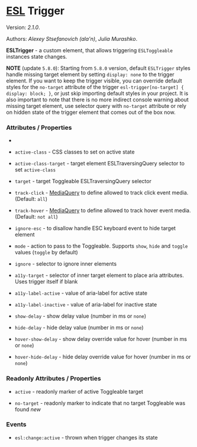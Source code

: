 # [ESL](../../../) Trigger

Version: *2.1.0*.

Authors: *Alexey Stsefanovich (ala'n)*, *Julia Murashko*.

<a name="intro"></a>

**ESLTrigger** - a custom element, that allows triggering `ESLToggleable` instances state changes.

**NOTE** (update `5.8.0`): Starting from `5.8.0` version, default `ESLTrigger` styles handle missing target element by setting `display: none` to the trigger element. 
If you want to keep the trigger visible, you can override default styles for the `no-target` attribute of the trigger `esl-trigger[no-target] { display: block; }`, 
or just skip importing default styles in your project.
It is also important to note that there is no more indirect console warning about missing target element, 
use selector query with `no-target` attribute or rely on hidden state of the trigger element that comes out of the box now.

### Attributes / Properties
- 
- `active-class` - CSS classes to set on active state

- `active-class-target` - target element ESLTraversingQuery selector to set `active-class`

- `target` - target Toggleable ESLTraversingQuery selector

- `track-click` - [MediaQuery](../esl-media-query/README.md) to define allowed to track click event media. (Default: `all`)
  
- `track-hover` - [MediaQuery](../esl-media-query/README.md) to define allowed to track hover event media. (Default: `not all`)

- `ignore-esc` - to disallow handle ESC keyboard event to hide target element

- `mode` - action to pass to the Toggleable. Supports `show`, `hide` and `toggle` values (`toggle` by default)

- `ignore` - selector to ignore inner elements

- `a11y-target` - selector of inner target element to place aria attributes. Uses trigger itself if blank

- `a11y-label-active` - value of aria-label for active state

- `a11y-label-inactive` - value of aria-label for inactive state

- `show-delay` - show delay value (number in ms or `none`)

- `hide-delay` - hide delay value (number in ms or `none`)

- `hover-show-delay` - show delay override value for hover (number in ms or `none`)

- `hover-hide-delay` - hide delay override value for hover (number in ms or `none`)

### Readonly Attributes / Properties

- `active` - readonly marker of active Toggleable target

- `no-target` - readonly marker to indicate that no target Toggleable was found <i class="badge badge-sup badge-success">new</i>

### Events

- `esl:change:active` - thrown when trigger changes its state

